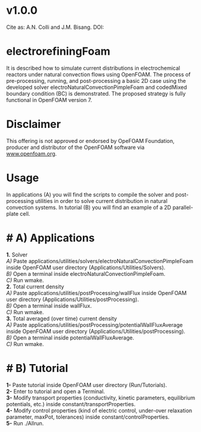 # v1.0.0

Cite as: A.N. Colli and J.M. Bisang.
DOI: 

# electrorefiningFoam
It is described how to simulate current distributions in electrochemical reactors under natural convection flows using OpenFOAM. The process of pre-processing, running, and post-processing a basic 2D case using the developed solver electroNaturalConvectionPimpleFoam and codedMixed boundary condition (BC) is demonstrated. The proposed strategy is fully functional in OpenFOAM version 7.

# Disclaimer
This offering is not approved or endorsed by OpeFOAM Foundation, producer and distributor of the OpenFOAM software via www.openfoam.org.

# Usage
In applications (A) you will find the scripts to compile the solver and post-processing utilities in order to solve current distribution in natural convection systems.
In tutorial (B) you will find an example of a 2D parallel-plate cell. 

# #  A) Applications
**1.**  Solver  
_A)_ Paste applications/utilities/solvers/electroNaturalConvectionPimpleFoam inside OpenFOAM user directory (Applications/Utilities/Solvers).  
_B)_ Open a terminal inside electroNaturalConvectionPimpleFoam.  
_C)_ Run wmake.  
**2.**  Total current density  
_A)_ Paste applications/utilities/postProcessing/wallFlux inside OpenFOAM user directory (Applications/Utilities/postProcessing).  
_B)_ Open a terminal inside wallFlux.  
_C)_ Run wmake.  
**3.**  Total averaged (over time) current density  
_A)_ Paste applications/utilities/postProcessing/potentialWallFluxAverage inside OpenFOAM user directory (Applications/Utilities/postProcessing).  
_B)_ Open a terminal inside potentialWallFluxAverage.  
_C)_ Run wmake.  


# #  B) Tutorial
**1-** Paste tutorial inside OpenFOAM user directory (Run/Tutorials).  
**2-** Enter to tutorial and open a Terminal.  
**3-** Modify transport properties (conductivity, kinetic parameters, equilibrium potentials, etc.) inside constant/transportProperties.  
**4-** Modify control properties (kind of electric control, under-over relaxation parameter, maxPot, tolerances) inside constant/controlProperties.   
**5-** Run ./Allrun.    

